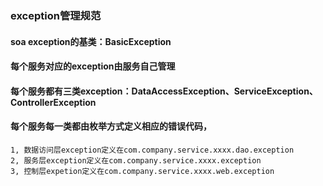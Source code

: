 ### exception管理规范

#### soa exception的基类：BasicException
#### 每个服务对应的exception由服务自己管理
#### 每个服务都有三类exception：DataAccessException、ServiceException、ControllerException
#### 每个服务每一类都由枚举方式定义相应的错误代码，
	1, 数据访问层exception定义在com.company.service.xxxx.dao.exception
	2, 服务层exception定义在com.company.service.xxxx.exception
	3, 控制层expetion定义在com.company.service.xxxx.web.exception